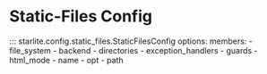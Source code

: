 # Static-Files Config

::: starlite.config.static_files.StaticFilesConfig
    options:
        members:
            - file_system
            - backend
            - directories
            - exception_handlers
            - guards
            - html_mode
            - name
            - opt
            - path
